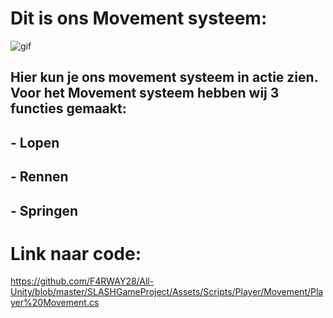 # Dit is ons Movement systeem:

![gif](Media/SLASH%20(Game%20Project)%20-%20Menu%20Screen%20SLASH%20-%20Windows,%20Mac,%20Linux%20-%20Unity%202022.3.54f1%20_DX11_%202025-03-06%2013-57-10.gif)

## Hier kun je ons movement systeem in actie zien. Voor het Movement systeem hebben wij 3 functies gemaakt:

## - Lopen

## - Rennen

## - Springen

# Link naar code:

https://github.com/F4RWAY28/All-Unity/blob/master/SLASHGameProject/Assets/Scripts/Player/Movement/Player%20Movement.cs